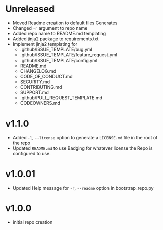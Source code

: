 # Unreleased
* Moved Readme creation to default files Generates
* Changed `-r` argument to repo name
* Added repo name to README.md templating
* Added jinja2 package to requirements.txt
* Implement jinja2 templating for
    * .github/ISSUE_TEMPLATE/bug.yml
    * .github/ISSUE_TEMPLATE/feature_request.yml
    * .github/ISSUE_TEMPLATE/config.yml
    * README.md
    * CHANGELOG.md
    * CODE_OF_CONDUCT.md
    * SECURITY.md
    * CONTRIBUTING.md
    * SUPPORT.md
    * .github/PULL_REQUEST_TEMPLATE.md
    * CODEOWNERS.md

# v1.1.0
* Added `-l`, `--license` option to generate a `LICENSE.md` file in the root of the repo
* Updated `README.md` to use Badging for whatever license the Repo is configured to use.

# v1.0.01
* Updated Help message for `-r`, `--readme` option in bootstrap_repo.py

# v1.0.0
* initial repo creation
             